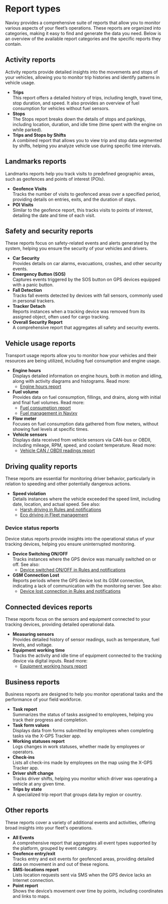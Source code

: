 # Report types

Navixy provides a comprehensive suite of reports that allow you to monitor various aspects of your fleet’s operations. These reports are organized into categories, making it easy to find and generate the data you need. Below is an overview of the available report categories and the specific reports they contain.

## Activity reports

Activity reports provide detailed insights into the movements and stops of your vehicles, allowing you to monitor trip histories and identify patterns in vehicle usage.

* **Trips**\
  This report offers a detailed history of trips, including length, travel time, stop duration, and speed. It also provides an overview of fuel consumption for vehicles without fuel sensors.
* **Stops**\
  The Stops report breaks down the details of stops and parkings, including location, duration, and idle time (time spent with the engine on while parked).
* **Trips and Stops by Shifts**\
  A combined report that allows you to view trip and stop data segmented by shifts, helping you analyze vehicle use during specific time intervals.

## Landmarks reports

Landmarks reports help you track visits to predefined geographic areas, such as geofences and points of interest (POIs).

* **Geofence Visits**\
  Tracks the number of visits to geofenced areas over a specified period, providing details on entries, exits, and the duration of stays.
* **POI Visits**\
  Similar to the geofence report, this tracks visits to points of interest, detailing the date and time of each visit.

## Safety and security reports

These reports focus on safety-related events and alerts generated by the system, helping you ensure the security of your vehicles and drivers.

* **Car Security**\
  Provides details on car alarms, evacuations, crashes, and other security events.
* **Emergency Button (SOS)**\
  Captures events triggered by the SOS button on GPS devices equipped with a panic button.
* **Fall Detection**\
  Tracks fall events detected by devices with fall sensors, commonly used in personal trackers.
* **Tracker Detach**\
  Reports instances when a tracking device was removed from its assigned object, often used for cargo tracking.
* **Overall Security Report**\
  A comprehensive report that aggregates all safety and security events.

## Vehicle usage reports

Transport usage reports allow you to monitor how your vehicles and their resources are being utilized, including fuel consumption and engine usage.

* **Engine hours**\
  Displays detailed information on engine hours, both in motion and idling, along with activity diagrams and histograms. Read more:
  * [Engine hours report](specific-report-details-1/engine-hours-report.md)
* **Fuel volume**\
  Provides data on fuel consumption, fillings, and drains, along with initial and final fuel volumes. Read more:
  * [Fuel consumption report](specific-report-details-1/fuel-volume-report.md)
  * [Fuel management in Navixy](https://squaregps.atlassian.net/wiki/spaces/SC/pages/2380890113/Fuel+control+in+Navixy)
* **Flow meter**\
  Focuses on fuel consumption data gathered from flow meters, without showing fuel levels at specific times.
* **Vehicle sensors**\
  Displays data received from vehicle sensors via CAN-bus or OBDII, including mileage, RPM, speed, and coolant temperature. Read more:
  * [Vehicle CAN / OBDII readings report](https://squaregps.atlassian.net/wiki/spaces/USERDOCSOLD/pages/2909015593/Report+types)

## Driving quality reports

These reports are essential for monitoring driver behavior, particularly in relation to speeding and other potentially dangerous actions.

* **Speed violation**\
  Details instances where the vehicle exceeded the speed limit, including date, location, and actual speed. See also:
  * [Harsh driving in Rules and notifications](../../rules-and-notifications/rules-and-notifications/safety-1/harsh-driving.md)
  * [Eco driving in Fleet management](../../fleet-management/fleet-management/eco-driving.md)

### Device status reports

Device status reports provide insights into the operational status of your tracking devices, helping you ensure uninterrupted monitoring.

* **Device Switching ON/OFF**\
  Tracks instances where the GPS device was manually switched on or off. See also:
  * [Device switched ON/OFF in Rules and notifications](../../rules-and-notifications/rules-and-notifications/device-power-1/device-switched-onoff.md)
* **GSM Connection Lost**\
  Reports periods where the GPS device lost its GSM connection, indicating a lack of communication with the monitoring server. See also:
  * [Device lost connection in Rules and notifications](../../rules-and-notifications/rules-and-notifications/device-connection-1/device-lost-connection.md)

## Connected devices reports

These reports focus on the sensors and equipment connected to your tracking devices, providing detailed operational data.

* **Measuring sensors**\
  Provides detailed history of sensor readings, such as temperature, fuel levels, and voltage.
* **Equipment working time**\
  Tracks the activity and idle time of equipment connected to the tracking device via digital inputs. Read more:
  * [Equipment working hours report](specific-report-details-1/equipment-working-time-report.md)

## Business reports

Business reports are designed to help you monitor operational tasks and the performance of your field workforce.

* **Task report**\
  Summarizes the status of tasks assigned to employees, helping you track their progress and completion.
* **Task form values**\
  Displays data from forms submitted by employees when completing tasks via the X-GPS Tracker app.
* **Working statuses report**\
  Logs changes in work statuses, whether made by employees or operators.
* **Check-ins**\
  Lists all check-ins made by employees on the map using the X-GPS Tracker app.
* **Driver shift change**\
  Tracks driver shifts, helping you monitor which driver was operating a vehicle at any given time.
* **Trips by state**\
  A specialized trip report that groups data by region or country.

## Other reports

These reports cover a variety of additional events and activities, offering broad insights into your fleet's operations.

* **All Events**\
  A comprehensive report that aggregates all event types supported by the platform, grouped by event category.
* **Geofence entry/exit**\
  Tracks entry and exit events for geofenced areas, providing detailed data on movement in and out of these regions.
* **SMS-locations report**\
  Lists location requests sent via SMS when the GPS device lacks an Internet connection.
* **Point report**\
  Shows the device’s movement over time by points, including coordinates and links to maps.
